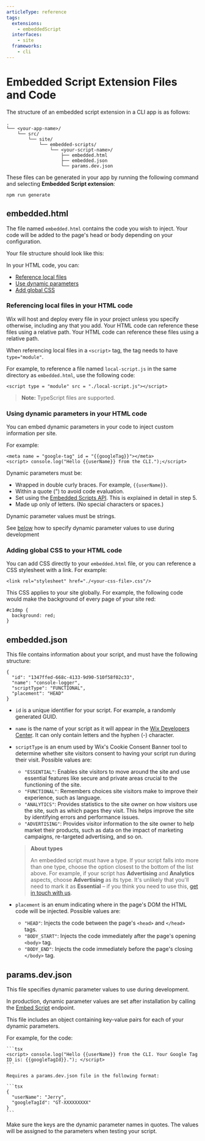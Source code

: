 ```yaml
---
articleType: reference
tags: 
  extensions: 
    - embeddedScript
  interfaces:
    - site
  frameworks: 
    - cli
---
```


# Embedded Script Extension Files and Code

The structure of an embedded script extension in a CLI app is as follows:

  ```tsx
  .
  └── <your-app-name>/
      └── src/
          └── site/
              └── embedded-scripts/
                  └── <your-script-name>/
                      ├── embedded.html
                      ├── embedded.json
                      └── params.dev.json
  ```

These files can be generated in your app by running the following command and selecting **Embedded Script extension**:

```tsx
npm run generate
```

## embedded.html

The file named `embedded.html` contains the code you wish to inject. Your code will be added to the page's head or body depending on your configuration.

Your file structure should look like this:

In your HTML code, you can:
- [Reference local files](#referencing-local-files-in-your-html-code)
- [Use dynamic parameters](#using-dynamic-parameters-in-your-html-code)
- [Add global CSS](#add-global-css-to-your-html-code)

### Referencing local files in your HTML code

Wix will host and deploy every file in your project unless you specify otherwise, including any that you add. Your HTML code can reference these files using a relative path. Your HTML code can reference these files using a relative path.

When referencing local files in a `<script>` tag, the tag needs to have `type="module"`.

For example, to reference a file named `local-script.js` in the same directory as `embedded.html`, use the following code:

  ```tsx
  <script type = "module" src = "./local-script.js"></script>
  ```
>**Note:** TypeScript files are supported.

### Using dynamic parameters in your HTML code

You can embed dynamic parameters in your code to inject custom information per site.

For example:

  ```tsx
  <meta name = "google-tag" id = "{{googleTag}}"></meta>
  <script> console.log("Hello {{userName}} from the CLI.");</script>
  ```

Dynamic parameters must be:

* Wrapped in double curly braces. For example, `{{userName}}`.
* Within a quote (") to avoid code evaluation.
* Set using the [Embedded Scripts API](https://dev.wix.com/api/rest/app-management/apps/embedded-scripts/introduction). This is explained in detail in step 5.
* Made up only of letters. (No special characters or spaces.)

Dynamic parameter values must be strings.

See [below](#paramsdevjson) how to specify dynamic parameter values to use during development

### Adding global CSS to your HTML code

You can add CSS directly to your `embedded.html` file, or you can reference a CSS stylesheet with a link. For example:

  ```tsx
  <link rel="stylesheet" href="./<your-css-file>.css"/>
  ```

This CSS applies to your site globally. For example, the following code would make the background of every page of your site red:

  ```tsx
  #c1dmp {
    background: red;
  }
  ```

## embedded.json

This file contains information about your script, and must have the following structure:

  ```tsx
  {
    "id": "1347ffed-668c-4133-9d90-510f58f02c33",
    "name": "console-logger",
    "scriptType": "FUNCTIONAL",
    "placement": "HEAD"
  }
  ```

* `id`  is a unique identifier for your script. For example, a randomly generated GUID.
* `name` is the name of your script as it will appear in the [Wix Developers Center](https://dev.wix.com/apps/my-apps). It can only contain letters and the hyphen (-) character.
* `scriptType` is an enum used by Wix's Cookie Consent Banner tool to determine whether site visitors consent to having your script run during their visit. Possible values are:
  * `"ESSENTIAL"`: Enables site visitors to move around the site and use essential features like secure and private areas crucial to the functioning of the site.
  * `"FUNCTIONAL"`: Remembers choices site visitors make to improve their experience, such as language.
  * `"ANALYTICS"`: Provides statistics to the site owner on how visitors use the site, such as which pages they visit. This helps improve the site by identifying errors and performance issues.
  * `"ADVERTISING"`: Provides visitor information to the site owner to help market their products, such as data on the impact of marketing campaigns, re-targeted advertising, and so on.

  > **About types**
  >  
  > An embedded script must have a type. If your script falls into more than one type, choose the option closest to the bottom of the list above. For example, if your script has **Advertising** and **Analytics** aspects, choose **Advertising** as its type. It's unlikely that you'll need to mark it as **Essential** – if you think you need to use this, [get in touch with us](https://devforum.wix.com/en/contact).

* `placement` is an enum indicating where in the page's DOM the HTML code will be injected. Possible values are:
  * `"HEAD"`: Injects the code between the page's `<head>` and `</head>` tags.
  * `"BODY_START"`: Injects the code immediately after the page's opening `<body>` tag.
  * `"BODY_END"`: Injects the code immediately before the page's closing `</body>` tag.
 
## params.dev.json

This file specifies dynamic parameter values to use during development.

In production, dynamic parameter values are set after installation by calling the [Embed Script](https://dev.wix.com/docs/rest/api-reference/app-management/apps/embedded-scripts/embed-script) endpoint.

This file includes an object containing key-value pairs for each of your dynamic parameters.

   For example, for the code:

    ```tsx
    <script> console.log("Hello {{userName}} from the CLI. Your Google Tag ID is: {{googleTagId}}."); </script>
    ```

    Requires a params.dev.json file in the following format:

    ```tsx
    {
      "userName": "Jerry",
      "googleTagId": "GT-XXXXXXXXX"
    }
    ```

Make sure the keys are the dynamic parameter names in quotes. The values will be assigned to the parameters when testing your script.
